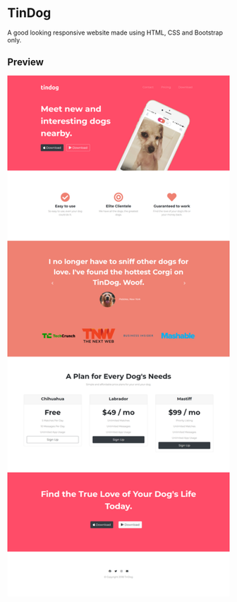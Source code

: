 # TinDog

A good looking responsive website made using HTML, CSS and Bootstrap only.

## Preview

<div style="text-align: center">
<td style="text-align: center">
<img src="tindog.png" width="950" />
</td>
</div>
